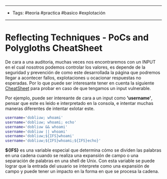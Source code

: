 -----------------
- Tags: #teoria #practica #basico #explotación
-------
# Reflecting Techniques - PoCs and Polygloths CheatSheet
De cara a una auditoria, muchas veces nos encontraremos con un INPUT en el cual nosotros podemos controlar los valores, es depende de la seguridad y prevención de como este desarrollada la página que podremos llegar a acontecer fallos, explotaciones u ocacionar respuestas no esperadas. Por lo que puede ser interesante tener en cuenta la siguiente [CheatSheet](https://book.hacktricks.xyz/pentesting-web/pocs-and-polygloths-cheatsheet) para probar en caso de que tengamos un input vulnerable.

Por ejemplo, puede ser intereante de cara a un input como **'username'**, pensar que este es leido e interpretado en la consola, e intentar muchas maneras diferentes de intentar exlotar este.

```bash
username='dobliuw; whoami'
username='dobliuw; whoami; echo'
username='dobliuw && whoami'
username='dobliuw || whoami'
username='dobliuw;${IFS}whoami'
username='dobliuw;${IFS}whoami;${IFS}echo}'
```
**${IFS}** es una variable especial que determina cómo se dividen las palabras en una cadena cuando se realiza una expansión de campo o una separación de palabras en una shell de Unix. Con esta variable se puede lograr que la entrada del usuario se interprete como una expansión de campo y puede tener un impacto en la forma en que se procesa la cadena.



